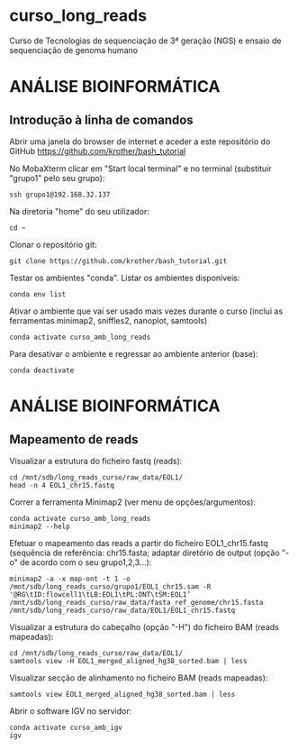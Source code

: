 # curso_long_reads
Curso de Tecnologias de sequenciação de 3ª geração (NGS) e ensaio de sequenciação de genoma humano

# ANÁLISE BIOINFORMÁTICA
## Introdução à linha de comandos 
Abrir uma janela do browser de internet e aceder a este repositório do GitHub https://github.com/krother/bash_tutorial

No MobaXterm clicar em "Start local terminal" e no terminal (substituir "grupo1" pelo seu grupo):

```
ssh grupo1@192.168.32.137
```

Na diretoria "home" do seu utilizador: 
```
cd ~
```

Clonar o repositório git:
```
git clone https://github.com/krother/bash_tutorial.git
```

Testar os ambientes "conda". Listar os ambientes disponíveis:
```
conda env list
```
Ativar o ambiente que vai ser usado mais vezes durante o curso (inclui as ferramentas minimap2, sniffles2, nanoplot, samtools)
```
conda activate curso_amb_long_reads
```
Para desativar o ambiente e regressar ao ambiente anterior (base):
```
conda deactivate
```

# ANÁLISE BIOINFORMÁTICA
## Mapeamento de reads
Visualizar a estrutura do ficheiro fastq (reads):
```
cd /mnt/sdb/long_reads_curso/raw_data/EOL1/
head -n 4 EOL1_chr15.fastq
```

Correr a ferramenta Minimap2 (ver menu de opções/argumentos):
```
conda activate curso_amb_long_reads
minimap2 --help
```

Efetuar o mapeamento das reads a partir do ficheiro EOL1_chr15.fastq (sequência de referência: chr15.fasta; adaptar diretório de output (opção "-o" de acordo com o seu grupo1,2,3...):
```
minimap2 -a -x map-ont -t 1 -o /mnt/sdb/long_reads_curso/grupo1/EOL1_chr15.sam -R '@RG\tID:flowcell1\tLB:EOL1\tPL:ONT\tSM:EOL1’ /mnt/sdb/long_reads_curso/raw_data/fasta_ref_genome/chr15.fasta /mnt/sdb/long_reads_curso/raw_data/EOL1/EOL1_chr15.fastq
```

Visualizar a estrutura do cabeçalho (opção "-H") do ficheiro BAM (reads mapeadas):
```
cd /mnt/sdb/long_reads_curso/raw_data/EOL1/
samtools view -H EOL1_merged_aligned_hg38_sorted.bam | less
``` 

Visualizar secção de alinhamento no ficheiro BAM (reads mapeadas):
```
samtools view EOL1_merged_aligned_hg38_sorted.bam | less
```

Abrir o software IGV no servidor:
```
conda activate curso_amb_igv
igv
```

